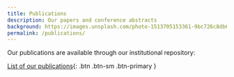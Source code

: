 ```yaml
---
title: Publications
description: Our papers and conference abstracts
background: https://images.unsplash.com/photo-1513705153361-9bc726c8db67?ixlib=rb-1.2.1&ixid=eyJhcHBfaWQiOjEyMDd9&auto=format&fit=crop&w=1500&q=80
permalink: /publications/
---
```


Our publications are available through our institutional repository:

[List of our publications](https://pureportal.inbo.be/en/organisations/open-science-lab-for-biodiversity/publications/){: .btn .btn-sm .btn-primary }
